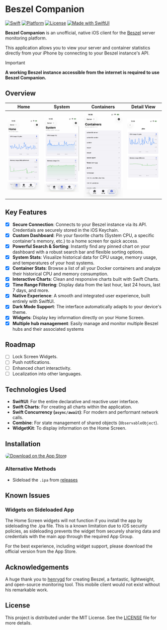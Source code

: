 # Beszel Companion

[![Swift](https://img.shields.io/badge/Swift-5.9-orange.svg?logo=swift)](https://swift.org)
[![Platform](https://img.shields.io/badge/Platform-iOS%2017%2B-blue.svg)](https://developer.apple.com/ios/)
[![License](https://img.shields.io/github/license/Loriage/Beszel-Swift-App?color=%239944ee)](./LICENSE)
[![Made with SwiftUI](https://img.shields.io/badge/Made%20with-SwiftUI-blue.svg?logo=swift)](https://developer.apple.com/xcode/swiftui/)

**Beszel Companion** is an unofficial, native iOS client for the [Beszel](https://github.com/henrygd/beszel) server monitoring platform.

This application allows you to view your server and container statistics directly from your iPhone by connecting to your Beszel instance's API.

> [!IMPORTANT]  
> **A working Beszel instance accessible from the internet is required to use Beszel Companion.**

## Overview

|                                                 Home                                                 |                                                 System                                                 |                                                 Containers                                                 |                                               Detail View                                               |
| :--------------------------------------------------------------------------------------------------: | :----------------------------------------------------------------------------------------------------: | :--------------------------------------------------------------------------------------------------------: | :-----------------------------------------------------------------------------------------------------: |
| <img src="https://github.com/Loriage/Beszel-Swift-App/blob/main/screenshots/home.jpg" width="200" /> | <img src="https://github.com/Loriage/Beszel-Swift-App/blob/main/screenshots/system.jpg" width="200" /> | <img src="https://github.com/Loriage/Beszel-Swift-App/blob/main/screenshots/containers.jpg" width="200" /> | <img src="https://github.com/Loriage/Beszel-Swift-App/blob/main/screenshots/details.jpg" width="200" /> |

## Key Features

-   [x] **Secure Connection**: Connects to your Beszel instance via its API. Credentials are securely stored in the iOS Keychain.
-   [x] **Custom Dashboard**: Pin your favorite charts (System CPU, a specific container's memory, etc.) to a home screen for quick access.
-   [x] **Powerful Search & Sorting**: Instantly find any pinned chart on your dashboard with a robust search bar and flexible sorting options.
-   [x] **System Stats**: Visualize historical data for CPU usage, memory usage, and temperatures of your host systems.
-   [x] **Container Stats**: Browse a list of all your Docker containers and analyze their historical CPU and memory consumption.
-   [x] **Interactive Charts**: Clean and responsive charts built with Swift Charts.
-   [x] **Time Range Filtering**: Display data from the last hour, last 24 hours, last 7 days, and more.
-   [x] **Native Experience**: A smooth and integrated user experience, built entirely with SwiftUI.
-   [x] **Dark Mode Support**: The interface automatically adapts to your device's theme.
-   [x] **Widgets**: Display key information directly on your Home Screen.
-   [x] **Multiple hub management**: Easily manage and monitor multiple Beszel hubs and their associated systems

## Roadmap

-   [ ] Lock Screen Widgets.
-   [ ] Push notifications.
-   [ ] Enhanced chart interactivity.
-   [ ] Localization into other languages.

## Technologies Used

-   **SwiftUI**: For the entire declarative and reactive user interface.
-   **Swift Charts**: For creating all charts within the application.
-   **Swift Concurrency (`async/await`)**: For modern and performant network calls.
-   **Combine**: For state management of shared objects (`ObservableObject`).
-   **WidgetKit**: To display information on the Home Screen.

## Installation

<a href="https://apps.apple.com/us/app/beszel/id6747600765"><img src="https://tools.applemediaservices.com/api/badges/download-on-the-app-store/black/en-us?size=250x83&amp;releaseDate=1712361600" alt="Download on the App Store" style="border-radius: 13px; width: 200px; height: 66px;"></a>

### Alternative Methods

-   Sideload the `.ipa` from [releases](https://github.com/Loriage/Beszel-Swift-App/releases/latest)

## Known Issues

### Widgets on Sideloaded App

The Home Screen widgets will not function if you install the app by sideloading the .ipa file. This is a known limitation due to iOS security policies, as sideloading prevents the widget from securely sharing data and credentials with the main app through the required App Group.

For the best experience, including widget support, please download the official version from the App Store.

## Acknowledgements

A huge thank you to [henrygd](https://github.com/henrygd) for creating Beszel, a fantastic, lightweight, and open-source monitoring tool. This mobile client would not exist without his remarkable work.

## License

This project is distributed under the MIT License. See the [LICENSE](./LICENSE) file for more details.
